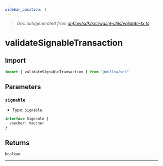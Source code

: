 ```yaml
---
sidebar_position: 1
---
```


> _Doc autogenerated from [onflow/sdk/src/wallet-utils/validate-tx.ts](https://github.com/onflow/fcl-js/tree/master/packages/sdk/src/wallet-utils/validate-tx.ts)_

# validateSignableTransaction


## Import

```typescript
import { validateSignableTransaction } from "@onflow/sdk"
```


## Parameters

### `signable` 
- Type: `Signable`

```typescript
interface Signable {
  voucher: Voucher
}
```


## Returns

`boolean`


---